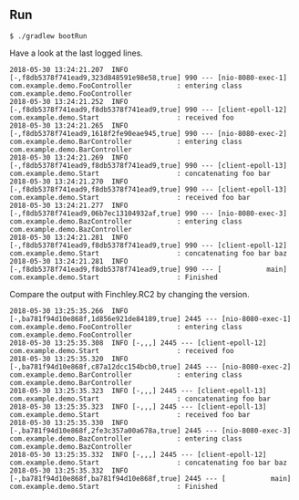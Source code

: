 Run
---

```$ ./gradlew bootRun```

Have a look at the last logged lines.

```
2018-05-30 13:24:21.207  INFO [-,f8db5378f741ead9,323d848591e98e58,true] 990 --- [nio-8080-exec-1] com.example.demo.FooController           : entering class com.example.demo.FooController
2018-05-30 13:24:21.252  INFO [-,f8db5378f741ead9,f8db5378f741ead9,true] 990 --- [client-epoll-12] com.example.demo.Start                   : received foo
2018-05-30 13:24:21.265  INFO [-,f8db5378f741ead9,1618f2fe90eae945,true] 990 --- [nio-8080-exec-2] com.example.demo.BarController           : entering class com.example.demo.BarController
2018-05-30 13:24:21.269  INFO [-,f8db5378f741ead9,f8db5378f741ead9,true] 990 --- [client-epoll-13] com.example.demo.Start                   : concatenating foo bar
2018-05-30 13:24:21.270  INFO [-,f8db5378f741ead9,f8db5378f741ead9,true] 990 --- [client-epoll-13] com.example.demo.Start                   : received foo bar
2018-05-30 13:24:21.277  INFO [-,f8db5378f741ead9,06b7ec13104932af,true] 990 --- [nio-8080-exec-3] com.example.demo.BazController           : entering class com.example.demo.BazController
2018-05-30 13:24:21.281  INFO [-,f8db5378f741ead9,f8db5378f741ead9,true] 990 --- [client-epoll-12] com.example.demo.Start                   : concatenating foo bar baz
2018-05-30 13:24:21.281  INFO [-,f8db5378f741ead9,f8db5378f741ead9,true] 990 --- [           main] com.example.demo.Start                   : Finished
```

Compare the output with Finchley.RC2 by changing the version.

```
2018-05-30 13:25:35.266  INFO [-,ba781f94d10e868f,1d856e921de84189,true] 2445 --- [nio-8080-exec-1] com.example.demo.FooController           : entering class com.example.demo.FooController
2018-05-30 13:25:35.308  INFO [-,,,] 2445 --- [client-epoll-12] com.example.demo.Start                   : received foo
2018-05-30 13:25:35.320  INFO [-,ba781f94d10e868f,c87a12dcc154bcb0,true] 2445 --- [nio-8080-exec-2] com.example.demo.BarController           : entering class com.example.demo.BarController
2018-05-30 13:25:35.323  INFO [-,,,] 2445 --- [client-epoll-13] com.example.demo.Start                   : concatenating foo bar
2018-05-30 13:25:35.323  INFO [-,,,] 2445 --- [client-epoll-13] com.example.demo.Start                   : received foo bar
2018-05-30 13:25:35.330  INFO [-,ba781f94d10e868f,2fe3c357a00a678a,true] 2445 --- [nio-8080-exec-3] com.example.demo.BazController           : entering class com.example.demo.BazController
2018-05-30 13:25:35.332  INFO [-,,,] 2445 --- [client-epoll-12] com.example.demo.Start                   : concatenating foo bar baz
2018-05-30 13:25:35.332  INFO [-,ba781f94d10e868f,ba781f94d10e868f,true] 2445 --- [           main] com.example.demo.Start                   : Finished
```
